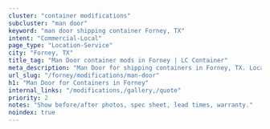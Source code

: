 ```yaml
---
cluster: "container modifications"
subcluster: "man door"
keyword: "man door shipping container Forney, TX"
intent: "Commercial-Local"
page_type: "Location-Service"
city: "Forney, TX"
title_tag: "Man Door container mods in Forney | LC Container"
meta_description: "Man Door for shipping containers in Forney, TX. Local fabrication & pro install. LC Container — Since 2003. Get a quote."
url_slug: "/forney/modifications/man-door"
h1: "Man Door for Containers in Forney"
internal_links: "/modifications,/gallery,/quote"
priority: 2
notes: "Show before/after photos, spec sheet, lead times, warranty."
noindex: true
---
```


<!-- TODO: Add unique city/inventory copy, images, and internal links here. -->
